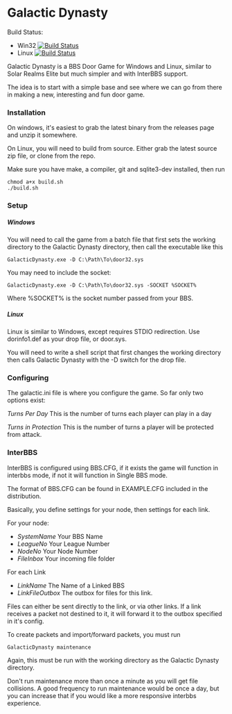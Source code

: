 # Galactic Dynasty

Build Status:

 * Win32 [![Build Status](http://magickabbs.com:8080/buildStatus/icon?job=GalacticDynasty-Win32)](http://magickabbs.com:8080/job/GalacticDynasty-Win32)
 * Linux [![Build Status](http://magickabbs.com:8080/buildStatus/icon?job=GalacticDynasty-Linux)](http://magickabbs.com:8080/job/GalacticDynasty-Linux)

Galactic Dynasty is a BBS Door Game for Windows and Linux, similar to Solar Realms Elite
but much simpler and with InterBBS support.

The idea is to start with a simple base and see where we can go from there in making a 
new, interesting and fun door game.

### Installation

On windows, it's easiest to grab the latest binary from the releases page and unzip it somewhere.

On Linux, you will need to build from source. Either grab the latest source zip file, or clone from the repo.

Make sure you have make, a compiler, git and sqlite3-dev installed, then run 

    chmod a+x build.sh
    ./build.sh

### Setup

##### Windows

You will need to call the game from a batch file that first sets the working directory to the Galactic Dynasty directory, then call the executable like this

    GalacticDynasty.exe -D C:\Path\To\door32.sys

You may need to include the socket:

    GalacticDynasty.exe -D C:\Path\To\door32.sys -SOCKET %SOCKET%

Where %SOCKET% is the socket number passed from your BBS.


##### Linux

Linux is similar to Windows, except requires STDIO redirection. Use dorinfo1.def as your drop file, or door.sys.

You will need to write a shell script that first changes the working directory then calls Galactic Dynasty with the -D switch for the drop file.

### Configuring

The galactic.ini file is where you configure the game. So far only two options exist:

*Turns Per Day* This is the number of turns each player can play in a day

*Turns in Protection* This is the number of turns a player will be protected from attack.

### InterBBS

InterBBS is configured using BBS.CFG, if it exists the game will function in interbbs mode, if not it will function in Single BBS mode.

The format of BBS.CFG can be found in EXAMPLE.CFG included in the distribution.

Basically, you define settings for your node, then settings for each link.

For your node:

 * *SystemName* Your BBS Name
 * *LeagueNo* Your League Number
 * *NodeNo* Your Node Number
 * *FileInbox* Your incoming file folder

For each Link

 * *LinkName* The Name of a Linked BBS
 * *LinkFileOutbox* The outbox for files for this link.

Files can either be sent directly to the link, or via other links. If a link receives a packet not destined to it, it will forward it to the outbox specified in it's config.

To create packets and import/forward packets, you must run 

    GalacticDynasty maintenance
    
Again, this must be run with the working directory as the Galactic Dynasty directory. 

Don't run maintenance more than once a minute as you will get file collisions. A good frequency to run maintenance would be once a day, but you can increase that if you would like a more responsive interbbs experience.

